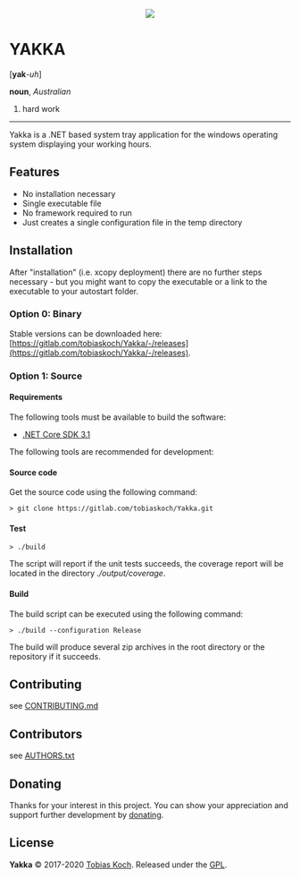 <p align="center">
  <img src="https://gitlab.com/tobiaskoch/Yakka/raw/master/assets/Yakka-256.png">
</p>

# YAKKA

[**yak**-*uh*]

**noun**, *Australian*
1. hard work

---
Yakka is a .NET based system tray application for the windows operating system displaying your working hours.

## Features
* No installation necessary
* Single executable file
* No framework required to run
* Just creates a single configuration file in the temp directory

## Installation
After "installation" (i.e. xcopy deployment) there are no further steps necessary - but you might want to copy the executable or a link to the executable to your autostart folder.

### Option 0: Binary
Stable versions can be downloaded here: [https://gitlab.com/tobiaskoch/Yakka/-/releases](https://gitlab.com/tobiaskoch/Yakka/-/releases).

### Option 1: Source
#### Requirements
The following tools must be available to build the software:

* [.NET Core SDK 3.1](https://dotnet.microsoft.com/download)

The following tools are recommended for development:

#### Source code
Get the source code using the following command:

    > git clone https://gitlab.com/tobiaskoch/Yakka.git

#### Test
    > ./build

The script will report if the unit tests succeeds, the coverage report will be located in the directory *./output/coverage*.

#### Build
The build script can be executed using the following command:

    > ./build --configuration Release

The build will produce several zip archives in the root directory or the repository if it succeeds.

## Contributing
see [CONTRIBUTING.md](https://gitlab.com/tobiaskoch/Yakka/blob/master/CONTRIBUTING.md)

## Contributors
see [AUTHORS.txt](https://gitlab.com/tobiaskoch/Yakka/blob/master/AUTHORS.txt)

## Donating
Thanks for your interest in this project. You can show your appreciation and support further development by [donating](https://www.tk-software.de/donate).

## License
**Yakka** © 2017-2020  [Tobias Koch](https://www.tk-software.de). Released under the [GPL](https://gitlab.com/tobiaskoch/Yakka/blob/master/LICENSE.md).
